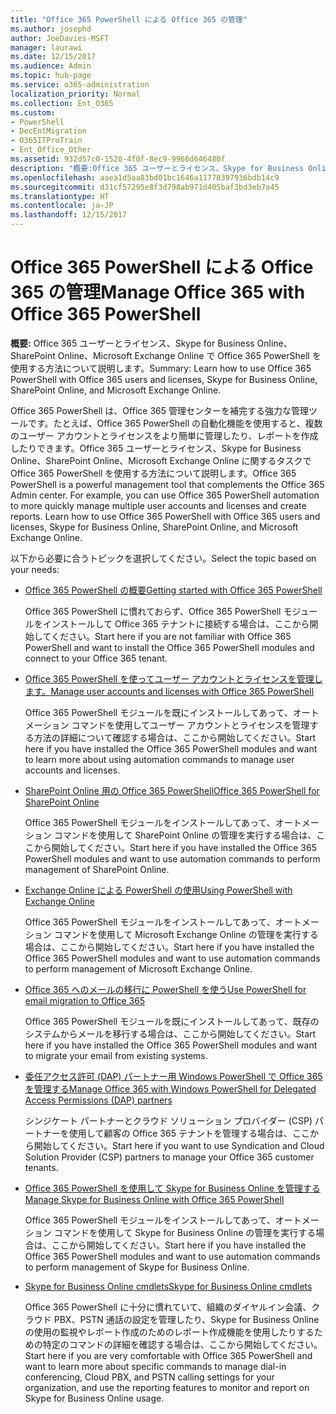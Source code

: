 ```yaml
---
title: "Office 365 PowerShell による Office 365 の管理"
ms.author: josephd
author: JoeDavies-MSFT
manager: laurawi
ms.date: 12/15/2017
ms.audience: Admin
ms.topic: hub-page
ms.service: o365-administration
localization_priority: Normal
ms.collection: Ent_O365
ms.custom:
- PowerShell
- DecEntMigration
- O365ITProTrain
- Ent_Office_Other
ms.assetid: 932d57c0-1520-4f0f-8ec9-9966d646480f
description: "概要:Office 365 ユーザーとライセンス、Skype for Business Online、SharePoint Online、Microsoft Exchange Online でOffice 365 PowerShell を使用する方法について説明します。"
ms.openlocfilehash: aaea1d5aa83bd01bc1646a11778397936bdb14c9
ms.sourcegitcommit: d31cf57295e8f3d798ab971d405baf3bd3eb7a45
ms.translationtype: HT
ms.contentlocale: ja-JP
ms.lasthandoff: 12/15/2017
---
```

# <a name="manage-office-365-with-office-365-powershell"></a><span data-ttu-id="64f8a-103">Office 365 PowerShell による Office 365 の管理</span><span class="sxs-lookup"><span data-stu-id="64f8a-103">Manage Office 365 with Office 365 PowerShell</span></span>

 <span data-ttu-id="64f8a-104">**概要:** Office 365 ユーザーとライセンス、Skype for Business Online、SharePoint Online、Microsoft Exchange Online で Office 365 PowerShell を使用する方法について説明します。</span><span class="sxs-lookup"><span data-stu-id="64f8a-104">Summary: Learn how to use Office 365 PowerShell with Office 365 users and licenses, Skype for Business Online, SharePoint Online, and Microsoft Exchange Online.</span></span>
  
<span data-ttu-id="64f8a-p101">Office 365 PowerShell は、Office 365 管理センターを補完する強力な管理ツールです。たとえば、Office 365 PowerShell の自動化機能を使用すると、複数のユーザー アカウントとライセンスをより簡単に管理したり、レポートを作成したりできます。Office 365 ユーザーとライセンス、Skype for Business Online、SharePoint Online、Microsoft Exchange Online に関するタスクで Office 365 PowerShell を使用する方法について説明します。</span><span class="sxs-lookup"><span data-stu-id="64f8a-p101">Office 365 PowerShell is a powerful management tool that complements the Office 365 Admin center. For example, you can use Office 365 PowerShell automation to more quickly manage multiple user accounts and licenses and create reports. Learn how to use Office 365 PowerShell with Office 365 users and licenses, Skype for Business Online, SharePoint Online, and Microsoft Exchange Online.</span></span> 
  
<span data-ttu-id="64f8a-108">以下から必要に合うトピックを選択してください。</span><span class="sxs-lookup"><span data-stu-id="64f8a-108">Select the topic based on your needs:</span></span>
  
- [<span data-ttu-id="64f8a-109">Office 365 PowerShell の概要</span><span class="sxs-lookup"><span data-stu-id="64f8a-109">Getting started with Office 365 PowerShell</span></span>](getting-started-with-office-365-powershell.md)
    
    <span data-ttu-id="64f8a-110">Office 365 PowerShell に慣れておらず、Office 365 PowerShell モジュールをインストールして Office 365 テナントに接続する場合は、ここから開始してください。</span><span class="sxs-lookup"><span data-stu-id="64f8a-110">Start here if you are not familiar with Office 365 PowerShell and want to install the Office 365 PowerShell modules and connect to your Office 365 tenant.</span></span>
    
- [<span data-ttu-id="64f8a-111">Office 365 PowerShell を使ってユーザー アカウントとライセンスを管理します。</span><span class="sxs-lookup"><span data-stu-id="64f8a-111">Manage user accounts and licenses with Office 365 PowerShell</span></span>](manage-user-accounts-and-licenses-with-office-365-powershell.md)
    
    <span data-ttu-id="64f8a-112">Office 365 PowerShell モジュールを既にインストールしてあって、オートメーション コマンドを使用してユーザー アカウントとライセンスを管理する方法の詳細について確認する場合は、ここから開始してください。</span><span class="sxs-lookup"><span data-stu-id="64f8a-112">Start here if you have installed the Office 365 PowerShell modules and want to learn more about using automation commands to manage user accounts and licenses.</span></span>
    
- <span data-ttu-id="64f8a-113">[SharePoint Online 用の Office 365 PowerShell]((https://technet.microsoft.com/ja-JP/library/fp161362.aspx))</span><span class="sxs-lookup"><span data-stu-id="64f8a-113">[Office 365 PowerShell for SharePoint Online]((https://technet.microsoft.com/ja-JP/library/fp161362.aspx))</span></span>
    
    <span data-ttu-id="64f8a-114">Office 365 PowerShell モジュールをインストールしてあって、オートメーション コマンドを使用して SharePoint Online の管理を実行する場合は、ここから開始してください。</span><span class="sxs-lookup"><span data-stu-id="64f8a-114">Start here if you have installed the Office 365 PowerShell modules and want to use automation commands to perform management of SharePoint Online.</span></span>
    
- [<span data-ttu-id="64f8a-115">Exchange Online による PowerShell の使用</span><span class="sxs-lookup"><span data-stu-id="64f8a-115">Using PowerShell with Exchange Online</span></span>](https://technet.microsoft.com/library/jj200677%28v=exchg.160%29.aspx)
    
    <span data-ttu-id="64f8a-116">Office 365 PowerShell モジュールをインストールしてあって、オートメーション コマンドを使用して Microsoft Exchange Online の管理を実行する場合は、ここから開始してください。</span><span class="sxs-lookup"><span data-stu-id="64f8a-116">Start here if you have installed the Office 365 PowerShell modules and want to use automation commands to perform management of Microsoft Exchange Online.</span></span>
    
- [<span data-ttu-id="64f8a-117">Office 365 へのメールの移行に PowerShell を使う</span><span class="sxs-lookup"><span data-stu-id="64f8a-117">Use PowerShell for email migration to Office 365</span></span>](use-powershell-for-email-migration-to-office-365.md)
    
    <span data-ttu-id="64f8a-118">Office 365 PowerShell モジュールを既にインストールしてあって、既存のシステムからメールを移行する場合は、ここから開始してください。</span><span class="sxs-lookup"><span data-stu-id="64f8a-118">Start here if you have installed the Office 365 PowerShell modules and want to migrate your email from existing systems.</span></span> 
    
- [<span data-ttu-id="64f8a-119">委任アクセス許可 (DAP) パートナー用 Windows PowerShell で Office 365 を管理する</span><span class="sxs-lookup"><span data-stu-id="64f8a-119">Manage Office 365 with Windows PowerShell for Delegated Access Permissions (DAP) partners</span></span>](manage-office-365-with-windows-powershell-for-delegated-access-permissions-dap-p.md)
    
    <span data-ttu-id="64f8a-120">シンジケート パートナーとクラウド ソリューション プロバイダー (CSP) パートナーを使用して顧客の Office 365 テナントを管理する場合は、ここから開始してください。</span><span class="sxs-lookup"><span data-stu-id="64f8a-120">Start here if you want to use Syndication and Cloud Solution Provider (CSP) partners to manage your Office 365 customer tenants.</span></span> 
    
- [<span data-ttu-id="64f8a-121">Office 365 PowerShell を使用して Skype for Business Online を管理する</span><span class="sxs-lookup"><span data-stu-id="64f8a-121">Manage Skype for Business Online with Office 365 PowerShell</span></span>](manage-skype-for-business-online-with-office-365-powershell.md)
    
    <span data-ttu-id="64f8a-122">Office 365 PowerShell モジュールをインストールしてあって、オートメーション コマンドを使用して Skype for Business Online の管理を実行する場合は、ここから開始してください。</span><span class="sxs-lookup"><span data-stu-id="64f8a-122">Start here if you have installed the Office 365 PowerShell modules and want to use automation commands to perform management of Skype for Business Online.</span></span>
    
- <span data-ttu-id="64f8a-123">[Skype for Business Online cmdlets]((http://technet.microsoft.com/library/141fbda3-992a-4eeb-9352-c6b0ffd760f6.aspx))</span><span class="sxs-lookup"><span data-stu-id="64f8a-123">[Skype for Business Online cmdlets]((http://technet.microsoft.com/library/141fbda3-992a-4eeb-9352-c6b0ffd760f6.aspx))</span></span>
    
    <span data-ttu-id="64f8a-124">Office 365 PowerShell に十分に慣れていて、組織のダイヤルイン会議、クラウド PBX、PSTN 通話の設定を管理したり、Skype for Business Online の使用の監視やレポート作成のためのレポート作成機能を使用したりするための特定のコマンドの詳細を確認する場合は、ここから開始してください。</span><span class="sxs-lookup"><span data-stu-id="64f8a-124">Start here if you are very comfortable with Office 365 PowerShell and want to learn more about specific commands to manage dial-in conferencing, Cloud PBX, and PSTN calling settings for your organization, and use the reporting features to monitor and report on Skype for Business Online usage.</span></span>
    

